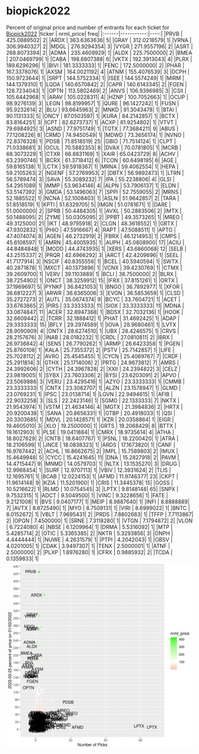 # biopick2022
Percent of original price and number of entrants for each ticket for [Biopick2022](https://twitter.com/hashtag/Biopick2022)
|ticker |  nrml_price| freq|
|:------|-----------:|----:|
|PRVB   | 425.0889502|    2|
|ARDX   | 363.6363636|    5|
|GRAY   | 312.0218579|    1|
|VRNA   | 306.9940327|    2|
|MDGL   | 276.9294354|    3|
|VYGR   | 271.9557196|    2|
|ASRT   | 268.8073394|    2|
|ADMA   | 235.4609929|    1|
|ALDX   | 225.7500000|    2|
|BMEA   | 207.0469799|    1|
|CABA   | 198.6807388|    6|
|VKTX   | 192.3913043|    4|
|PLRX   | 189.6296296|    1|
|BIVI   | 181.3333333|    1|
|FENC   | 172.5000000|    2|
|PHAR   | 167.3378076|    1|
|AXSM   | 164.0021192|    4|
|ATNM   | 155.4076539|    3|
|DCPH   | 150.9723644|    1|
|SRPT   | 144.5752334|    1|
|ISEE   | 144.5574249|    1|
|MIRM   | 144.1379310|    1|
|LQDA   | 140.6570842|    2|
|CAPR   | 140.6143345|    2|
|FGEN   | 128.7234043|    1|
|OPTN   | 113.5802469|    2|
|ANVS   | 106.9396985|    3|
|CSII   | 105.6442968|    1|
|ARAV   | 105.0228311|    4|
|HZNP   | 100.7052663|    1|
|OCUP   |  98.9276139|    3|
|LEGN   |  98.8199957|    1|
|QURE   |  96.1427242|    1|
|FUSN   |  95.9232614|    2|
|BLU    |  93.6645963|    2|
|MNKD   |  91.3043478|    1|
|BTAI   |  90.1131333|    5|
|ONCY   |  87.0503597|    1|
|KURA   |  84.2142857|    1|
|BCTX   |  83.8164251|    3|
|ICPT   |  82.6273737|    1|
|ACXP   |  81.9254802|    1|
|VTVT   |  79.6984925|    3|
|ASND   |  77.9751749|    1|
|TGTX   |  77.3684211|    9|
|ABUS   |  77.1208226|    8|
|CRMD   |  74.9450549|    1|
|MDWD   |  73.3656174|    1|
|NVNO   |  72.8376328|    1|
|PDSB   |  71.8518519|   25|
|GBIO   |  71.7514124|    1|
|CLPT   |  71.0338681|    3|
|OCUL   |  70.5882353|    8|
|DVAX   |  70.0781805|    1|
|MCRB   |  68.3073229|    1|
|CTXR   |  66.8831169|    1|
|XAIR   |  65.0423729|    8|
|ACHV   |  63.2390746|    1|
|BCRX   |  61.3718412|    6|
|TCON   |  60.6498195|    6|
|AGE    |  59.8165138|    1|
|LCTX   |  59.5918367|    1|
|MRNA   |  59.4062554|    1|
|HEPA   |  59.2105263|    2|
|NGENF  |  57.2769953|    2|
|DBTX   |  56.9892473|    1|
|LTRN   |  56.5789474|    3|
|SAVA   |  55.3089232|    7|
|IPA    |  55.2238806|    4|
|GLSI   |  54.2951089|    1|
|IMMP   |  53.9634146|    4|
|ALPN   |  53.7906137|    1|
|ELDN   |  53.5147392|    3|
|GMDA   |  53.1496063|    7|
|SPPI   |  52.7559055|    2|
|MRNS   |  52.1885522|    1|
|NCNA   |  52.1008403|    1|
|ASLN   |  51.9642857|    2|
|TARA   |  51.8518519|    1|
|KPTI   |  51.6329705|    5|
|IMGN   |  51.0781671|    1|
|DARE   |  51.0000000|    2|
|SPRB   |  50.4484305|    1|
|AVXL   |  50.2883506|    2|
|IMTX   |  50.1488095|    2|
|ZYME   |  50.0305095|    2|
|PPBT   |  49.3573265|    1|
|MREO   |  49.3125000|   21|
|IKT    |  48.9795918|    2|
|CLGN   |  48.3618552|    1|
|GRTX   |  47.9302832|    1|
|PHIO   |  47.5916667|    4|
|RAPT   |  47.5088511|    1|
|APTO   |  47.4074074|    8|
|AGEN   |  46.2732919|    2|
|FBRX   |  46.1214953|    1|
|CMPS   |  45.6108597|    1|
|AMRN   |  45.4005935|    1|
|AUPH   |  45.0808900|   17|
|ACIU   |  44.8484848|    1|
|MODD   |  44.4743935|    1|
|XERS   |  43.6860068|   12|
|SELB   |  43.2515337|    2|
|PRQR   |  42.6966292|    3|
|ARCT   |  42.4209696|    1|
|SEEL   |  41.7177914|    3|
|NSCIF  |  40.8355556|    1|
|BCEL   |  40.5940594|    1|
|SWTX   |  40.2871878|    1|
|MXCT   |  40.1373896|    1|
|VCNX   |  39.4230769|    1|
|CTMX   |  39.2609700|    1|
|VERV   |  39.1103889|    1|
|BCLI   |  38.7500000|    2|
|BLRX   |  38.7254902|    1|
|ONCT   |  38.3259912|   15|
|IFRX   |  37.8151261|    1|
|ORTX   |  37.1969697|    5|
|PYNKF  |  36.8421053|    1|
|BNGO   |  36.7892977|    1|
|XFOR   |  36.6812227|    3|
|ARWR   |  36.6365006|    3|
|EVGN   |  36.5853659|    1|
|CLSD   |  35.2727273|    2|
|AUTL   |  35.0674374|    9|
|BCYC   |  33.7604721|    1|
|ACET   |  33.6763865|    2|
|PIRS   |  33.3333333|   11|
|SIOX   |  33.3333333|   11|
|MDNA   |  33.0674847|   11|
|ACER   |  32.8947368|    1|
|BDSX   |  32.7032136|    1|
|HOOK   |  32.6609442|    2|
|TCRR   |  32.1888412|    1|
|PHAT   |  31.4692425|    1|
|ADAP   |  29.3333333|   15|
|BFLY   |  29.2974589|    1|
|IOVA   |  28.9680461|    1|
|LVTX   |  28.9090909|    4|
|ONTX   |  28.6274510|    1|
|UBX    |  28.4246575|    1|
|CRVS   |  28.2157676|    3|
|INAB   |  28.0182232|    1|
|CRDL   |  27.0810811|    2|
|IBRX   |  26.9736842|    4|
|SENS   |  26.7790262|    1|
|ARMP   |  26.6423358|    1|
|PGEN   |  25.8760108|    1|
|KALA   |  25.7355372|    2|
|PSTV   |  25.7142857|    1|
|LIFE   |  25.7028112|    2|
|AVRO   |  25.4545455|    1|
|CYCN   |  25.4069767|    7|
|CRDF   |  25.2911814|    3|
|GTHX   |  25.1714006|    2|
|PRTG   |  24.9673812|    7|
|AMRS   |  24.3992606|    2|
|CYTH   |  24.3967828|    2|
|XXII   |  24.2394822|    3|
|CELZ   |  23.9819005|    1|
|SYBX   |  23.7603306|    2|
|BYSI   |  23.6203091|    2|
|APVO   |  23.5069886|    3|
|VERU   |  23.4295416|    1|
|AZYO   |  23.3333333|    1|
|CMMB   |  23.3333333|    1|
|CNTX   |  23.3082707|    1|
|ALZN   |  23.1578947|    1|
|GLMD   |  23.0769231|    1|
|IPSC   |  23.0138714|    1|
|LGVN   |  22.9494615|    1|
|AFIB   |  22.9032258|    3|
|SLS    |  22.2423146|    1|
|SGMO   |  22.1333333|    7|
|NKTX   |  21.9543974|    1|
|VSTM   |  21.4634146|    4|
|MGTX   |  21.3984836|    2|
|HRTX   |  20.9200438|    1|
|SANA   |  20.8656331|    1|
|GTBP   |  20.4918033|    1|
|QSI    |  20.3303685|    1|
|MDVL   |  20.1428571|    1|
|KZR    |  20.0358864|    1|
|EIGR   |  19.4605010|    3|
|XLO    |  19.2500000|    1|
|GRTS   |  19.2068429|    8|
|BTTX   |  19.1612903|    1|
|PLSE   |  19.0411884|    1|
|CMRX   |  18.9735614|    4|
|ATHA   |  18.8027629|    2|
|CNTB   |  18.6407767|    1|
|PSNL   |  18.2200420|    1|
|ATRA   |  18.2106599|    1|
|JNCE   |  18.0838323|    1|
|ARDS   |  17.1673820|    1|
|CANF   |  16.9767442|    2|
|ACHL   |  16.8662675|    2|
|IMPL   |  15.7589803|    2|
|IMUX   |  15.4649948|    5|
|CYCC   |  15.4241645|   11|
|DNA    |  15.2827918|    2|
|PAVM   |  14.4715447|    9|
|MNMD   |  14.0579703|    1|
|NLTX   |  13.1535270|    3|
|DRUG   |  12.9968454|    1|
|SURF   |  12.9707113|    1|
|VBIV   |  12.3931624|    2|
|TLIS   |  12.1695761|    1|
|BCAB   |  12.0224153|    1|
|AFMD   |  11.9746377|   23|
|CKPT   |  11.9614148|    9|
|KZIA   |  11.5201900|    1|
|CRIS   |  11.3445378|   15|
|GOSS   |  10.5216622|    1|
|RLMD   |  10.0754545|    3|
|LPTX   |   9.8148148|   65|
|SNPX   |   9.7532315|    1|
|ADCT   |   9.5049500|    1|
|VINC   |   9.3228656|    1|
|FATE   |   9.2121008|    1|
|BVS    |   9.0407177|    1|
|MEIP   |   8.9887640|    1|
|INFI   |   8.8888889|    7|
|AVTX   |   8.8725490|    1|
|MYO    |   8.7509131|    1|
|VIRI   |   8.6999022|    1|
|BNTC   |   8.0152672|    1|
|VBLT   |   7.9695431|    2|
|PRDS   |   7.8802683|    1|
|TFFP   |   7.7113867|    2|
|OPGN   |   7.4500000|    1|
|SRNE   |   7.3118280|    1|
|VTGN   |   7.1794872|    2|
|VLON   |   6.7224080|    4|
|NBSE   |   6.1209964|    1|
|DRMA   |   5.5316092|    1|
|MTP    |   5.4285714|    2|
|OTIC   |   5.3365385|    2|
|NKTR   |   5.3293856|    3|
|ONPH   |   4.4444444|    1|
|NUWE   |   4.2631579|    1|
|PTPI   |   4.2042043|    1|
|OBSV   |   4.0201005|    1|
|CDAK   |   3.9497307|    1|
|TENX   |   2.5000001|    1|
|ATNF   |   2.5000000|    2|
|PLXP   |   1.8976280|    1|
|CFRX   |   0.9885932|    2|
|TCDA   |   0.1359833|    1|
![retvspicks](biopicks.png?raw=true)
